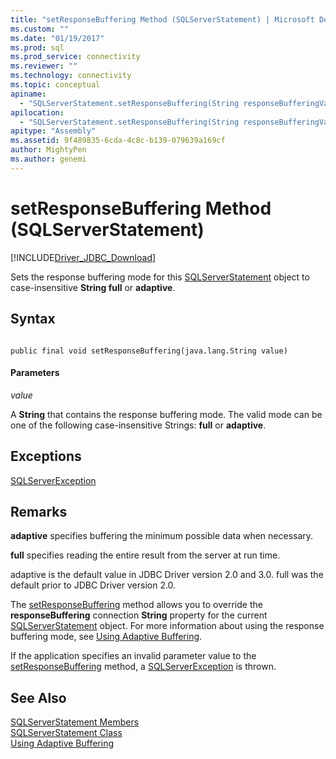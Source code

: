 ```yaml
---
title: "setResponseBuffering Method (SQLServerStatement) | Microsoft Docs"
ms.custom: ""
ms.date: "01/19/2017"
ms.prod: sql
ms.prod_service: connectivity
ms.reviewer: ""
ms.technology: connectivity
ms.topic: conceptual
apiname: 
  - "SQLServerStatement.setResponseBuffering(String responseBufferingValue)"
apilocation: 
  - "SQLServerStatement.setResponseBuffering(String responseBufferingValue)"
apitype: "Assembly"
ms.assetid: 9f489835-6cda-4c8c-b139-079639a169cf
author: MightyPen
ms.author: genemi
---
```

# setResponseBuffering Method (SQLServerStatement)
[!INCLUDE[Driver_JDBC_Download](../../../includes/driver_jdbc_download.md)]

  Sets the response buffering mode for this [SQLServerStatement](../../../connect/jdbc/reference/sqlserverstatement-class.md) object to case-insensitive **String full** or **adaptive**.  
  
## Syntax  
  
```  
  
public final void setResponseBuffering(java.lang.String value)  
```  
  
#### Parameters  
 *value*  
  
 A **String** that contains the response buffering mode. The valid mode can be one of the following case-insensitive Strings: **full** or **adaptive**.  
  
## Exceptions  
 [SQLServerException](../../../connect/jdbc/reference/sqlserverexception-class.md)  
  
## Remarks  
 **adaptive** specifies buffering the minimum possible data when necessary.  
  
 **full** specifies reading the entire result from the server at run time.  
  
 adaptive is the default value in JDBC Driver version 2.0 and 3.0. full was the default prior to JDBC Driver version 2.0.  
  
 The [setResponseBuffering](../../../connect/jdbc/reference/setresponsebuffering-method-sqlserverstatement.md) method allows you to override the **responseBuffering** connection **String** property for the current [SQLServerStatement](../../../connect/jdbc/reference/sqlserverstatement-class.md) object. For more information about using the response buffering mode, see [Using Adaptive Buffering](../../../connect/jdbc/using-adaptive-buffering.md).  
  
 If the application specifies an invalid parameter value to the [setResponseBuffering](../../../connect/jdbc/reference/setresponsebuffering-method-sqlserverstatement.md) method, a [SQLServerException](../../../connect/jdbc/reference/sqlserverexception-class.md) is thrown.  
  
## See Also  
 [SQLServerStatement Members](../../../connect/jdbc/reference/sqlserverstatement-members.md)   
 [SQLServerStatement Class](../../../connect/jdbc/reference/sqlserverstatement-class.md)   
 [Using Adaptive Buffering](../../../connect/jdbc/using-adaptive-buffering.md)  
  
  
